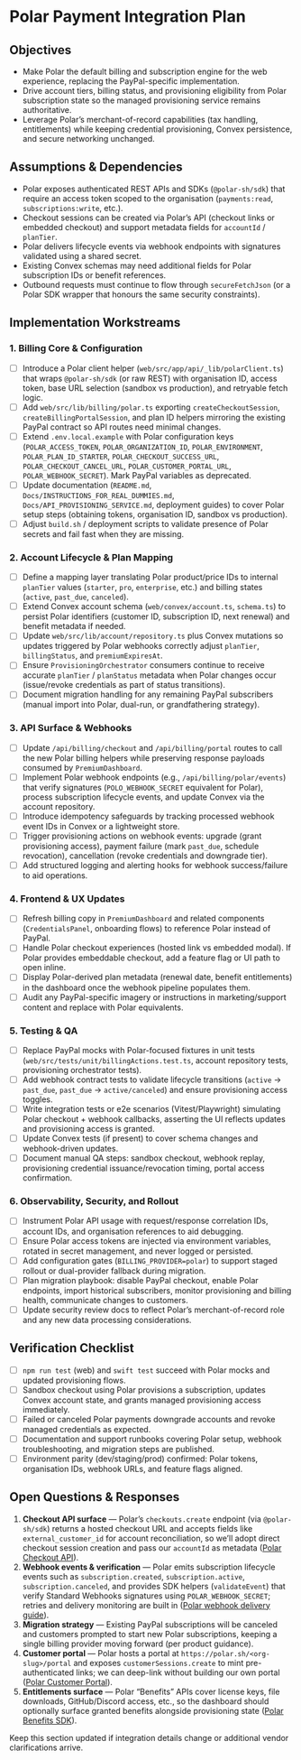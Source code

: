# Polar Payment Integration Plan

## Objectives
- Make Polar the default billing and subscription engine for the web experience, replacing the PayPal-specific implementation.
- Drive account tiers, billing status, and provisioning eligibility from Polar subscription state so the managed provisioning service remains authoritative.
- Leverage Polar’s merchant-of-record capabilities (tax handling, entitlements) while keeping credential provisioning, Convex persistence, and secure networking unchanged.

## Assumptions & Dependencies
- Polar exposes authenticated REST APIs and SDKs (`@polar-sh/sdk`) that require an access token scoped to the organisation (`payments:read`, `subscriptions:write`, etc.).
- Checkout sessions can be created via Polar’s API (checkout links or embedded checkout) and support metadata fields for `accountId` / `planTier`.
- Polar delivers lifecycle events via webhook endpoints with signatures validated using a shared secret.
- Existing Convex schemas may need additional fields for Polar subscription IDs or benefit references.
- Outbound requests must continue to flow through `secureFetchJson` (or a Polar SDK wrapper that honours the same security constraints).

## Implementation Workstreams

### 1. Billing Core & Configuration
- [ ] Introduce a Polar client helper (`web/src/app/api/_lib/polarClient.ts`) that wraps `@polar-sh/sdk` (or raw REST) with organisation ID, access token, base URL selection (sandbox vs production), and retryable fetch logic.
- [ ] Add `web/src/lib/billing/polar.ts` exporting `createCheckoutSession`, `createBillingPortalSession`, and plan ID helpers mirroring the existing PayPal contract so API routes need minimal changes.
- [ ] Extend `.env.local.example` with Polar configuration keys (`POLAR_ACCESS_TOKEN`, `POLAR_ORGANIZATION_ID`, `POLAR_ENVIRONMENT`, `POLAR_PLAN_ID_STARTER`, `POLAR_CHECKOUT_SUCCESS_URL`, `POLAR_CHECKOUT_CANCEL_URL`, `POLAR_CUSTOMER_PORTAL_URL`, `POLAR_WEBHOOK_SECRET`). Mark PayPal variables as deprecated.
- [ ] Update documentation (`README.md`, `Docs/INSTRUCTIONS_FOR_REAL_DUMMIES.md`, `Docs/API_PROVISIONING_SERVICE.md`, deployment guides) to cover Polar setup steps (obtaining tokens, organisation ID, sandbox vs production).
- [ ] Adjust `build.sh` / deployment scripts to validate presence of Polar secrets and fail fast when they are missing.

### 2. Account Lifecycle & Plan Mapping
- [ ] Define a mapping layer translating Polar product/price IDs to internal `planTier` values (`starter`, `pro`, `enterprise`, etc.) and billing states (`active`, `past_due`, `canceled`).
- [ ] Extend Convex account schema (`web/convex/account.ts`, `schema.ts`) to persist Polar identifiers (customer ID, subscription ID, next renewal) and benefit metadata if needed.
- [ ] Update `web/src/lib/account/repository.ts` plus Convex mutations so updates triggered by Polar webhooks correctly adjust `planTier`, `billingStatus`, and `premiumExpiresAt`.
- [ ] Ensure `ProvisioningOrchestrator` consumers continue to receive accurate `planTier` / `planStatus` metadata when Polar changes occur (issue/revoke credentials as part of status transitions).
- [ ] Document migration handling for any remaining PayPal subscribers (manual import into Polar, dual-run, or grandfathering strategy).

### 3. API Surface & Webhooks
- [ ] Update `/api/billing/checkout` and `/api/billing/portal` routes to call the new Polar billing helpers while preserving response payloads consumed by `PremiumDashboard`.
- [ ] Implement Polar webhook endpoints (e.g., `/api/billing/polar/events`) that verify signatures (`POLO_WEBHOOK_SECRET` equivalent for Polar), process subscription lifecycle events, and update Convex via the account repository.
- [ ] Introduce idempotency safeguards by tracking processed webhook event IDs in Convex or a lightweight store.
- [ ] Trigger provisioning actions on webhook events: upgrade (grant provisioning access), payment failure (mark `past_due`, schedule revocation), cancellation (revoke credentials and downgrade tier).
- [ ] Add structured logging and alerting hooks for webhook success/failure to aid operations.

### 4. Frontend & UX Updates
- [ ] Refresh billing copy in `PremiumDashboard` and related components (`CredentialsPanel`, onboarding flows) to reference Polar instead of PayPal.
- [ ] Handle Polar checkout experiences (hosted link vs embedded modal). If Polar provides embeddable checkout, add a feature flag or UI path to open inline.
- [ ] Display Polar-derived plan metadata (renewal date, benefit entitlements) in the dashboard once the webhook pipeline populates them.
- [ ] Audit any PayPal-specific imagery or instructions in marketing/support content and replace with Polar equivalents.

### 5. Testing & QA
- [ ] Replace PayPal mocks with Polar-focused fixtures in unit tests (`web/src/tests/unit/billingActions.test.ts`, account repository tests, provisioning orchestrator tests).
- [ ] Add webhook contract tests to validate lifecycle transitions (`active` → `past_due`, `past_due` → `active/canceled`) and ensure provisioning access toggles.
- [ ] Write integration tests or e2e scenarios (Vitest/Playwright) simulating Polar checkout + webhook callbacks, asserting the UI reflects updates and provisioning access is granted.
- [ ] Update Convex tests (if present) to cover schema changes and webhook-driven updates.
- [ ] Document manual QA steps: sandbox checkout, webhook replay, provisioning credential issuance/revocation timing, portal access confirmation.

### 6. Observability, Security, and Rollout
- [ ] Instrument Polar API usage with request/response correlation IDs, account IDs, and organisation references to aid debugging.
- [ ] Ensure Polar access tokens are injected via environment variables, rotated in secret management, and never logged or persisted.
- [ ] Add configuration gates (`BILLING_PROVIDER=polar`) to support staged rollout or dual-provider fallback during migration.
- [ ] Plan migration playbook: disable PayPal checkout, enable Polar endpoints, import historical subscribers, monitor provisioning and billing health, communicate changes to customers.
- [ ] Update security review docs to reflect Polar’s merchant-of-record role and any new data processing considerations.

## Verification Checklist
- [ ] `npm run test` (web) and `swift test` succeed with Polar mocks and updated provisioning flows.
- [ ] Sandbox checkout using Polar provisions a subscription, updates Convex account state, and grants managed provisioning access immediately.
- [ ] Failed or canceled Polar payments downgrade accounts and revoke managed credentials as expected.
- [ ] Documentation and support runbooks covering Polar setup, webhook troubleshooting, and migration steps are published.
- [ ] Environment parity (dev/staging/prod) confirmed: Polar tokens, organisation IDs, webhook URLs, and feature flags aligned.

## Open Questions & Responses
1. **Checkout API surface** — Polar’s `checkouts.create` endpoint (via `@polar-sh/sdk`) returns a hosted checkout URL and accepts fields like `external_customer_id` for account reconciliation, so we’ll adopt direct checkout session creation and pass our `accountId` as metadata ([Polar Checkout API](https://github.com/polarsource/polar/blob/main/docs/features/checkout/session.mdx)).
2. **Webhook events & verification** — Polar emits subscription lifecycle events such as `subscription.created`, `subscription.active`, `subscription.canceled`, and provides SDK helpers (`validateEvent`) that verify Standard Webhooks signatures using `POLAR_WEBHOOK_SECRET`; retries and delivery monitoring are built in ([Polar webhook delivery guide](https://github.com/polarsource/polar/blob/main/docs/integrate/webhooks/delivery.mdx)).
3. **Migration strategy** — Existing PayPal subscriptions will be canceled and customers prompted to start new Polar subscriptions, keeping a single billing provider moving forward (per product guidance).
4. **Customer portal** — Polar hosts a portal at `https://polar.sh/<org-slug>/portal` and exposes `customerSessions.create` to mint pre-authenticated links; we can deep-link without building our own portal ([Polar Customer Portal](https://github.com/polarsource/polar/blob/main/docs/features/customer-portal.mdx)).
5. **Entitlements surface** — Polar “Benefits” APIs cover license keys, file downloads, GitHub/Discord access, etc., so the dashboard should optionally surface granted benefits alongside provisioning state ([Polar Benefits SDK](https://github.com/polarsource/polar-js/blob/main/docs/sdks/benefits/README.md)).

Keep this section updated if integration details change or additional vendor clarifications arrive.
